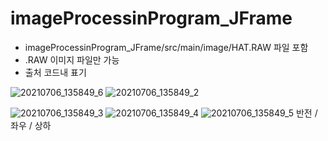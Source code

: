 # imageProcessinProgram_JFrame

- imageProcessinProgram_JFrame/src/main/image/HAT.RAW 파일 포함
- .RAW 이미지 파일만 가능
- 출처 코드내 표기



![20210706_135849_6](https://user-images.githubusercontent.com/79763173/124545079-5559a900-de63-11eb-9ab3-c4c25be9d2bd.png)
![20210706_135849_2](https://user-images.githubusercontent.com/79763173/124545078-54c11280-de63-11eb-8009-859c2b5fa3aa.png)


![20210706_135849_3](https://user-images.githubusercontent.com/79763173/124545094-5ab6f380-de63-11eb-92ba-a0c63c3e9819.png)
![20210706_135849_4](https://user-images.githubusercontent.com/79763173/124545240-a8cbf700-de63-11eb-9690-ea989a7df702.png)
![20210706_135849_5](https://user-images.githubusercontent.com/79763173/124545097-5be82080-de63-11eb-98d9-804c9d8555c7.png)
반전 / 좌우 / 상하






